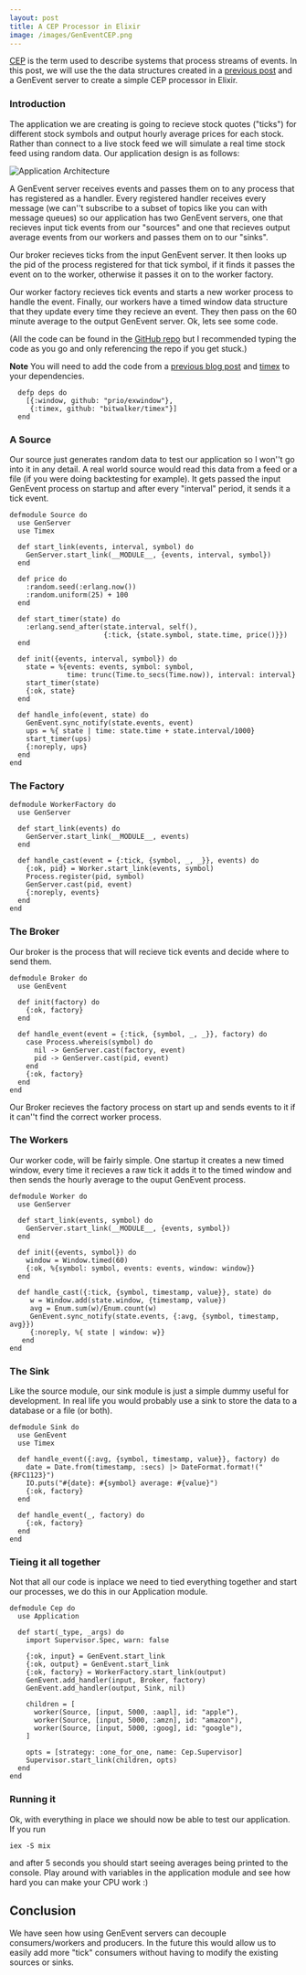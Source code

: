 ```yaml
---
layout: post
title: A CEP Processor in Elixir
image: /images/GenEventCEP.png
---
```


[CEP](http://en.wikipedia.org/wiki/Complex_event_processing) is the term used to describe systems that process streams of events. In this post, we will use the the data structures created in a [previous post](http://blog.jonharrington.org/simple-sliding-windows-in-elixir/) and a GenEvent server to create a simple CEP processor in Elixir.

### Introduction

The application we are creating is going to recieve stock quotes ("ticks") for different stock symbols and output hourly average prices for each stock. Rather than connect to a live stock feed we will simulate a real time stock feed using random data. Our application design is as follows:

![Application Architecture](/images/GenEventCEP.png)

A GenEvent server receives events and passes them on to any process that has registered as a handler. Every registered handler receives every message (we can''t subscribe to a subset of topics like you can with message queues) so our application has two GenEvent servers, one that recieves input tick events from our "sources" and one that recieves output average events from our workers and passes them on to our "sinks".

Our broker recieves ticks from the input GenEvent server. It then looks up the pid of the process registered for that tick symbol, if it finds it passes the event on to the worker, otherwise it passes it on to the worker factory.

Our worker factory recieves tick events and starts a new worker process to handle the event. Finally, our workers have a timed window data structure that they update every time they recieve an event. They then pass on the 60 minute average to the output GenEvent server. Ok, lets see some code.

(All the code can be found in the [GitHub repo](http://github.com/prio/excep) but I recommended typing the code as you go and only referencing the repo if you get stuck.)

**Note** You will need to add the code from a [previous blog post](http://blog.jonharrington.org/simple-sliding-windows-in-elixir/) and [timex](https://github.com/bitwalker/timex) to your dependencies. 

```
  defp deps do
    [{:window, github: "prio/exwindow"},
     {:timex, github: "bitwalker/timex"}]
  end
```

### A Source

Our source just generates random data to test our application so I won''t go into it in any detail. A real world source would read this data from a feed or a file (if you were doing backtesting for example). It gets passed the input GenEvent process on startup and after every "interval" period, it sends it a tick event.

```
defmodule Source do
  use GenServer
  use Timex

  def start_link(events, interval, symbol) do
    GenServer.start_link(__MODULE__, {events, interval, symbol})
  end

  def price do
    :random.seed(:erlang.now())
    :random.uniform(25) + 100
  end

  def start_timer(state) do
    :erlang.send_after(state.interval, self(),
                       {:tick, {state.symbol, state.time, price()}})
  end

  def init({events, interval, symbol}) do
    state = %{events: events, symbol: symbol,
              time: trunc(Time.to_secs(Time.now)), interval: interval}
    start_timer(state)
    {:ok, state}
  end

  def handle_info(event, state) do
    GenEvent.sync_notify(state.events, event)
    ups = %{ state | time: state.time + state.interval/1000}
    start_timer(ups)
    {:noreply, ups}
  end
end
```

### The Factory

```
defmodule WorkerFactory do
  use GenServer

  def start_link(events) do
    GenServer.start_link(__MODULE__, events)
  end

  def handle_cast(event = {:tick, {symbol, _, _}}, events) do
    {:ok, pid} = Worker.start_link(events, symbol)
    Process.register(pid, symbol)
    GenServer.cast(pid, event)
    {:noreply, events}
  end
end
```

### The Broker

Our broker is the process that will recieve tick events and decide where to send them.

```
defmodule Broker do
  use GenEvent

  def init(factory) do
    {:ok, factory}
  end

  def handle_event(event = {:tick, {symbol, _, _}}, factory) do
    case Process.whereis(symbol) do
      nil -> GenServer.cast(factory, event)
      pid -> GenServer.cast(pid, event)
    end
    {:ok, factory}
  end
end
```

Our Broker recieves the factory process on start up and sends events to it if it can''t find the correct worker process.

### The Workers

Our worker code, will be fairly simple. One startup it creates a new timed window, every time it recieves a raw tick it adds it to the timed window and then sends the hourly average to the ouput GenEvent process.

```
defmodule Worker do
  use GenServer

  def start_link(events, symbol) do
    GenServer.start_link(__MODULE__, {events, symbol})
  end

  def init({events, symbol}) do
    window = Window.timed(60)
    {:ok, %{symbol: symbol, events: events, window: window}}
  end

  def handle_cast({:tick, {symbol, timestamp, value}}, state) do
     w = Window.add(state.window, {timestamp, value})
     avg = Enum.sum(w)/Enum.count(w)
     GenEvent.sync_notify(state.events, {:avg, {symbol, timestamp, avg}})
     {:noreply, %{ state | window: w}}
   end
end
```

### The Sink

Like the source module, our sink module is just a simple dummy useful for development. In real life you would probably use a sink to store the data to a database or a file (or both).

```
defmodule Sink do
  use GenEvent
  use Timex

  def handle_event({:avg, {symbol, timestamp, value}}, factory) do
    date = Date.from(timestamp, :secs) |> DateFormat.format!("{RFC1123}")
    IO.puts("#{date}: #{symbol} average: #{value}")
    {:ok, factory}
  end

  def handle_event(_, factory) do
    {:ok, factory}
  end
end
```

### Tieing it all together

Not that all our code is inplace we need to tied everything together and start our processes, we do this in our Application module.

```
defmodule Cep do
  use Application

  def start(_type, _args) do
    import Supervisor.Spec, warn: false
    
    {:ok, input} = GenEvent.start_link
    {:ok, output} = GenEvent.start_link
    {:ok, factory} = WorkerFactory.start_link(output)
    GenEvent.add_handler(input, Broker, factory)
    GenEvent.add_handler(output, Sink, nil)

    children = [
      worker(Source, [input, 5000, :aapl], id: "apple"),
      worker(Source, [input, 5000, :amzn], id: "amazon"),
      worker(Source, [input, 5000, :goog], id: "google"),
    ]

    opts = [strategy: :one_for_one, name: Cep.Supervisor]
    Supervisor.start_link(children, opts)    
  end
end
```

### Running it

Ok, with everything in place we should now be able to test our application. If you run
	
    iex -S mix
    
and after 5 seconds you should start seeing averages being printed to the console. Play around with variables in the application module and see how hard you can make your CPU work :)

## Conclusion

We have seen how using GenEvent servers can decouple consumers/workers and producers. In the future this would allow us to easily add more "tick" consumers without having to modify the existing sources or sinks.
